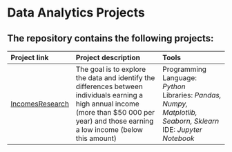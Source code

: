 # Data Analytics Projects
## The repository contains the following projects:
| Project link |Project description | Tools |
|:-----------------|:---------------|:------------|
|[IncomesResearch](https://github.com/shdrn2402/IncomesResearch)| The goal is to explore the data and identify the differences between individuals earning a high annual income (more than $50 000 per year) and those earning a low income (below this amount) | Programming Language: <i>Python</i></br>Libraries: <i>Pandas, Numpy, Matplotlib, Seaborn, Sklearn</i> IDE: <i>Jupyter Notebook</i>|

